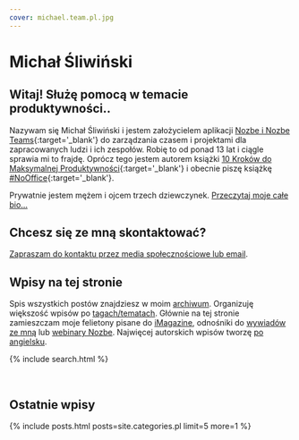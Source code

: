 ```yaml
---
cover: michael.team.pl.jpg
---
```


# Michał Śliwiński

## Witaj! Służę pomocą w temacie produktywności..

Nazywam się Michał Śliwiński i jestem założycielem aplikacji [Nozbe i Nozbe Teams](https://nozbe.com/){:target='_blank'} do zarządzania czasem i projektami dla zapracowanych ludzi i ich zespołów. Robię to od ponad 13 lat i ciągle sprawia mi to frajdę. Oprócz tego jestem autorem książki [10 Kroków do Maksymalnej Produktywności](https://kursproduktywnosci.pl){:target='_blank'} i obecnie piszę książkę [#NoOffice](https://nooffice.org/pl){:target='_blank'}.

Prywatnie jestem mężem i ojcem trzech dziewczynek. [Przeczytaj moje całe bio...](/pl/omnie)

## Chcesz się ze mną skontaktować?

[Zapraszam do kontaktu przez media społecznościowe lub email](/pl/kontakt).

## Wpisy na tej stronie

Spis wszystkich postów znajdziesz w moim [archiwum](/pl/archiwum/). Organizuję większość wpisów po [tagach/tematach](/pl/tag/). Głównie na tej stronie zamieszczam moje felietony pisane do [iMagazine](/pl/tag/imagazine), odnośniki do [wywiadów ze mną](/pl/tag/gosc) lub [webinary Nozbe](/pl/tag/webinar). Najwięcej autorskich wpisów tworzę [po angielsku](/archive).

{% include search.html %}

<br>

## Ostatnie wpisy

{% include posts.html posts=site.categories.pl limit=5 more=1 %}
